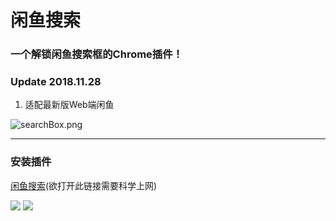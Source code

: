 # 闲鱼搜索
### 一个解锁闲鱼搜索框的Chrome插件！

### Update 2018.11.28
1. 适配最新版Web端闲鱼


![searchBox.png](https://github.com/oct16/xianyu_search/blob/master/searchBox.png)

---------------------

### 安装插件
[闲鱼搜索](https://chrome.google.com/webstore/detail/%E9%97%B2%E9%B1%BC%E6%90%9C%E7%B4%A2/mnoondodamegeggegiadbdfpkekhimpk)(欲打开此链接需要科学上网)


![](https://github.com/oct16/xianyu_search/blob/master/screenshot2.png)
![](https://github.com/oct16/xianyu_search/blob/master/screenshot.png)
